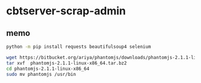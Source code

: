 # cbtserver-scrap-admin

## memo

```bash
python -m pip install requests beautifulsoup4 selenium
```

```bash
wget https://bitbucket.org/ariya/phantomjs/downloads/phantomjs-2.1.1-linux-x86_64.tar.bz2
tar xvf  phantomjs-2.1.1-linux-x86_64.tar.bz2
cd phantomjs-2.1.1-linux-x86_64
sudo mv phantomjs /usr/bin
```